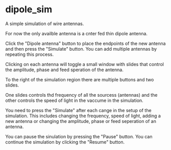 # dipole_sim
A simple simulation of wire antennas.  

For now the only availble antenna is a cnter fed thin dipole antenna.

Click the "Dipole antenna" button to place the endpoints of the new antenna and then press the "Simulate" button.
You can add multiple antennas by repeating this process.

Clicking on each antenna will toggle a small window with slides that control the amplitude, phase and feed speration of the antenna.

To the right of the simulation region there  are multiple buttons and two slides.

One slides controls thd frequency of all the sourcess (antennas) and the other controls the speed of light in the vaccume in the simulation. 

You need to press the "Simulate" after each cange in the setup of the simulation.
This includes changing the frequency, speed of light, adding a new antenna or changing the amplitude, phase or feed seperation of an antenna.


You can pause the sinulation by pressing the "Pause" button.
You can continue the simulation by clicking the "Resume" button.













